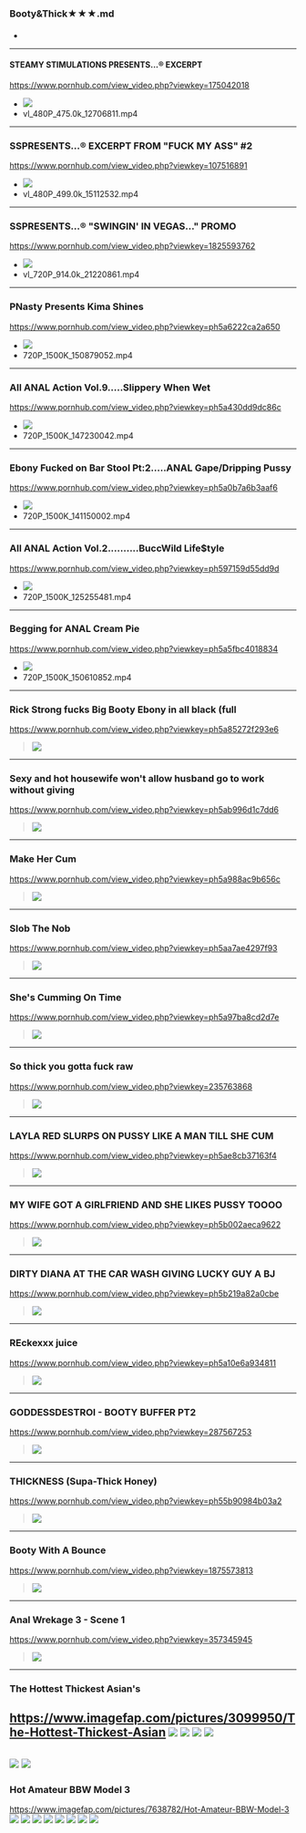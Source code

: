 ### Booty&Thick★★★.md
#### 

- ![]()
---
#### STEAMY STIMULATIONS PRESENTS...® EXCERPT
https://www.pornhub.com/view_video.php?viewkey=175042018
- ![](https://ci.phncdn.com/videos/201305/27/12706811/original/(m=eafTGgaaaa)(mh=FR1AAQzfUbDx0FkW)7.jpg)
- vl_480P_475.0k_12706811.mp4
---
### SSPRESENTS...® EXCERPT FROM "FUCK MY ASS" #2
https://www.pornhub.com/view_video.php?viewkey=107516891
- ![](https://di.phncdn.com/videos/201307/21/15112532/original/(m=ecuKGgaaaa)(mh=dnV63L9YQ4ABG0IG)10.jpg)
- vl_480P_499.0k_15112532.mp4
---
### SSPRESENTS...® "SWINGIN' IN VEGAS..." PROMO
https://www.pornhub.com/view_video.php?viewkey=1825593762
- ![](https://di.phncdn.com/videos/201312/23/21220861/original/(m=ecuKGgaaaa)(mh=yKcaWN0FA_G4D-Sn)3.jpg)
- vl_720P_914.0k_21220861.mp4
---
### PNasty Presents Kima Shines
https://www.pornhub.com/view_video.php?viewkey=ph5a6222ca2a650
- ![](https://di.phncdn.com/videos/201801/19/150879052/original/(m=ecuKGgaaaa)(mh=hTFx5UK4k9LDYqty)1.jpg)
- 720P_1500K_150879052.mp4
---
### All ANAL Action Vol.9.....Slippery When Wet
https://www.pornhub.com/view_video.php?viewkey=ph5a430dd9dc86c
- ![](https://ci.phncdn.com/videos/201712/27/147230042/original/(m=ecuKGgaaaa)(mh=yzaGHDxw1o0D7nbz)15.jpg)
- 720P_1500K_147230042.mp4
---
### Ebony Fucked on Bar Stool Pt:2.....ANAL Gape/Dripping Pussy
https://www.pornhub.com/view_video.php?viewkey=ph5a0b7a6b3aaf6
- ![](https://ci.phncdn.com/videos/201711/14/141150002/thumbs_17/(m=ecuKGgaaaa)(mh=QwfCl87oYWdLSPER)10.jpg)
- 720P_1500K_141150002.mp4
---
### All ANAL Action Vol.2..........BuccWild Life$tyle
https://www.pornhub.com/view_video.php?viewkey=ph597159d55dd9d
- ![](https://ci.phncdn.com/videos/201707/21/125255481/thumbs_15/(m=ecuKGgaaaa)(mh=0dwJCV3jFSJ8UqBi)1.jpg)
- 720P_1500K_125255481.mp4
---
### Begging for ANAL Cream Pie
https://www.pornhub.com/view_video.php?viewkey=ph5a5fbc4018834
- ![](https://ci.phncdn.com/videos/201801/17/150610852/thumbs_20/(m=ecuKGgaaaa)(mh=Khn39F0KB2SKkfVK)12.jpg)
- 720P_1500K_150610852.mp4
---
### Rick Strong fucks Big Booty Ebony in all black (full
https://www.pornhub.com/view_video.php?viewkey=ph5a85272f293e6
>![](https://ci.phncdn.com/videos/201802/15/154718722/original/(m=ecuKGgaaaa)(mh=ClH2c0BR7xAeI7cS)2.jpg)
---
### Sexy and hot housewife won't allow husband go to work without giving 
https://www.pornhub.com/view_video.php?viewkey=ph5ab996d1c7dd6
>![](https://ci.phncdn.com/videos/201803/27/159718052/original/(m=ecuKGgaaaa)(mh=oE8AfGYeJ2_uH0_Y)12.jpg)
---
### Make Her Cum
https://www.pornhub.com/view_video.php?viewkey=ph5a988ac9b656c
>![](https://ci.phncdn.com/videos/201803/01/156510662/original/(m=ecuKGgaaaa)(mh=WQcums5upXJZ3o6Y)1.jpg)
---
### Slob The Nob
https://www.pornhub.com/view_video.php?viewkey=ph5aa7ae4297f93
>![](https://ci.phncdn.com/videos/201803/13/157973072/original/(m=ecuKGgaaaa)(mh=bHqhNzP_ySm7-i81)9.jpg)
---
### She's Cumming On Time
https://www.pornhub.com/view_video.php?viewkey=ph5a97ba8cd2d7e
>![](https://ci.phncdn.com/videos/201803/01/156439242/original/(m=ecuKGgaaaa)(mh=CY4mLQvGswg-eCPF)15.jpg)
---
### So thick you gotta fuck raw
https://www.pornhub.com/view_video.php?viewkey=235763868
>![](https://ci.phncdn.com/videos/201504/05/47173912/original/(m=ecuKGgaaaa)(mh=hpp22fLtLYBm1t6H)14.jpg)
---
### LAYLA RED SLURPS ON PUSSY LIKE A MAN TILL SHE CUM
https://www.pornhub.com/view_video.php?viewkey=ph5ae8cb37163f4
>![](https://di.phncdn.com/videos/201805/01/164353861/original/(m=ecuKGgaaaa)(mh=3YIs259BOYT5E9ru)1.jpg)
---
### MY WIFE GOT A GIRLFRIEND AND SHE LIKES PUSSY TOOOO
https://www.pornhub.com/view_video.php?viewkey=ph5b002aeca9622
>![](https://di.phncdn.com/videos/201805/19/166826322/original/(m=ecuKGgaaaa)(mh=buHzKF3ERaa3MijB)1.jpg)
---
### DIRTY DIANA AT THE CAR WASH GIVING LUCKY GUY A BJ
https://www.pornhub.com/view_video.php?viewkey=ph5b219a82a0cbe
>![](https://ci.phncdn.com/videos/201806/14/170316981/original/(m=ecuKGgaaayrGbid)(mh=SqZb0aQSX7WNpNWq)5.jpg)
---
### REckexxx juice
https://www.pornhub.com/view_video.php?viewkey=ph5a10e6a934811
>![](https://ci.phncdn.com/videos/201711/19/141711292/original/(m=ecuKGgaaaa)(mh=XMIzWr1IISmGrKWk)12.jpg)
---
### GODDESSDESTROI - BOOTY BUFFER PT2
https://www.pornhub.com/view_video.php?viewkey=287567253
>![](https://di.phncdn.com/videos/201506/05/50038842/original/(m=ecuKGgaaaa)(mh=d7lDUq4BBPEyqkY5)10.jpg)
---
### THICKNESS (Supa-Thick Honey)
https://www.pornhub.com/view_video.php?viewkey=ph55b90984b03a2
>![](https://di.phncdn.com/videos/201507/29/53997781/original/(m=ecuKGgaaaa)(mh=9g-KL-TGTDtF-det)1.jpg)
---
### Booty With A Bounce
https://www.pornhub.com/view_video.php?viewkey=1875573813
>![](https://di.phncdn.com/videos/201505/27/49584131/original/(m=ecuKGgaaaa)(mh=zEpV8H6aN4RIzR2Z)9.jpg)
---
### Anal Wrekage 3 - Scene 1
https://www.pornhub.com/view_video.php?viewkey=357345945
>![](https://di.phncdn.com/videos/201309/18/17552171/original/(m=ecuKGgaaaa)(mh=IOaIiZuodMU0hpeU)15.jpg)
---
### The Hottest Thickest Asian's
https://www.imagefap.com/pictures/3099950/The-Hottest-Thickest-Asian
![](https://x.imagefapusercontent.com/u/ram4449ers/3099950/1265671490/4.jpg)
![](https://x.imagefapusercontent.com/u/ram4449ers/3099950/1337990520/1.jpg)
![](https://x.imagefapusercontent.com/u/ram4449ers/3099950/567148386/6.jpg)
![](https://x.imagefapusercontent.com/u/ram4449ers/3099950/72821739/11.jpg)
---
![](https://x.imagefapusercontent.com/u/bellend%20bob/7638144/433903919/675_1000.jpg)
![](https://x.imagefapusercontent.com/u/bellend%20bob/7638144/1093724323/925_1000.jpg)
---
### Hot Amateur BBW Model 3
https://www.imagefap.com/pictures/7638782/Hot-Amateur-BBW-Model-3
![](https://x.imagefapusercontent.com/u/MacDuff_2000/7638782/1532594014/bep331x018_41068640410_o.jpg)
![](https://x.imagefapusercontent.com/u/MacDuff_2000/7638782/717023507/bep331x021_28009920827_o.jpg)
![](https://x.imagefapusercontent.com/u/MacDuff_2000/7638782/1810157843/bep331x027_28009919237_o.jpg)
![](https://x.imagefapusercontent.com/u/MacDuff_2000/7638782/730443941/bep332x038_41068635770_o.jpg)
![](https://x.imagefapusercontent.com/u/MacDuff_2000/7638782/4303033/bep337x010_28009912487_o.jpg)
![](https://x.imagefapusercontent.com/u/MacDuff_2000/7638782/1184317354/bep341x024_42160562644_o.jpg)
![](https://x.imagefapusercontent.com/u/MacDuff_2000/7638782/34687315/bep341x058_42160561554_o.jpg)
![](https://x.imagefapusercontent.com/u/MacDuff_2000/7638782/1130638286/bep329x073_28009923387_o.jpg)
